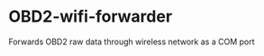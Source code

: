 OBD2-wifi-forwarder
===================

Forwards OBD2 raw data through wireless network as a COM port
